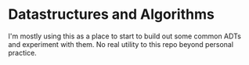 # Datastructures and Algorithms

I'm mostly using this as a place to start to build out some common ADTs and experiment with them.
No real utility to this repo beyond personal practice. 
